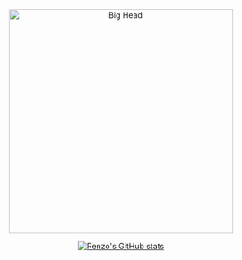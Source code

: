 <div align="center">
<img src="https://bigheads.io/svg?accessory=none&body=chest&circleColor=blue&clothing=dressShirt&clothingColor=black&eyebrows=leftLowered&eyes=normal&faceMask=false&faceMaskColor=blue&facialHair=none&graphic=react&hair=bob&hairColor=brown&hat=beanie&hatColor=black&lashes=true&lipColor=pink&mask=false&mouth=grin&skinTone=light" alt="Big Head" width="400" />

<br/>

[![Renzo's GitHub stats](https://github-readme-stats.vercel.app/api?username=renwid&show_icons=true&icon_color=586069&text_color=586069&bg_color=fff&line_height=30&hide_title=true&title_color=0366d6)](https://github.com/anuraghazra/github-readme-stats)

</div>
